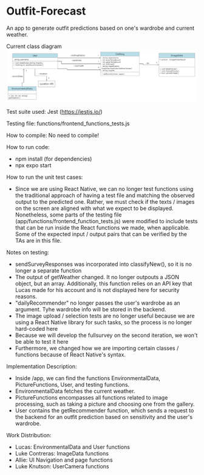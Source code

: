 # Outfit-Forecast

An app to generate outfit predictions based on one's wardrobe and current weather.

Current class diagram
![Class Diagram](class-diagrams/updatedClassDiagram4.png)

Test suite used: Jest (https://jestjs.io/)

Testing file: functions/frontend_functions_tests.js

How to compile: No need to compile!

How to run code:
- npm install (for dependencies)
- npx expo start

How to run the unit test cases:
- Since we are using React Native, we can no longer test functions using the traditional approach of having a test file and 
matching the observed output to the predicted one. Rather, we must check if the texts / images on the screen are aligned with what we expect to 
be displayed. Nonetheless, some parts of the testing file (app/functions/frontend_function_tests.js) were modified to include tests that can be run inside the
React functions we made, when applicable. Some of the expected input / output pairs that can be verified by the TAs are in this file. 

Notes on testing:

 * sendSurveyResponses was incorporated into classifyNew(), so it is no longer a separate function
 * The output of getWeather changed. It no longer outpouts a JSON object, but an array. Additionally, this function relies on an API key that Lucas made for his account and is not displayed here for security reasons.
 * "dailyRecommender" no longer passes the user's wardrobe as an argument. Tyhe wardrobe info will be stored in the backend.
 * The image upload / selection tests are no longer useful because we are using a React Native library for such tasks, so the process is no longer hard-coded here
 * Because we will develop the fullsurvey on the second iteration, we won't be able to test it here
 * Furthermore, we changed how we are importing certain classes / functions because of React Native's syntax.

Implementation Description:
 * Inside /app, we can find the functions EnvironmentalData, PictureFunctions, User, and testing functions.
 * EnvironmentalData fetches the current weather.
 * PictureFunctions encompasses all functions related to image processing, such as taking a picture and choosing one from the gallery. 
 * User contains the getRecommender function, which sends a request to the backend for an outfit prediction based on sensitivity and the user's wardrobe.
 
Work Distribution:
* Lucas: EnvironmentalData and User functions
* Luke Contreras: ImageData functions
* Allie: UI Navigation and page functions
* Luke Knutson: UserCamera functions

